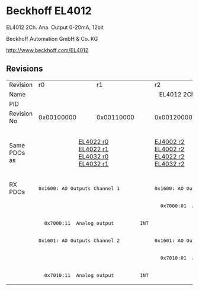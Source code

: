 # Beckhoff EL4012

EL4012 2Ch. Ana. Output 0-20mA, 12bit

Beckhoff Automation GmbH & Co. KG

http://www.beckhoff.com/EL4012

## Revisions
<table>
<tr >
<td>Revision</td>
<td>r0</td>
<td>r1</td>
<td>r2</td>
<td>r3</td>
<td>r4</td>
<td>r5</td>
</tr>
<tr >
<td>Name</td>
<td colspan=6 align="center">EL4012 2Ch. Ana. Output 0-20mA, 12bit</td>
</tr>
<tr >
<td>PID</td>
<td colspan=6 align="center">0x0fac3052</td>
</tr>
<tr >
<td>Revision No</td>
<td>0x00100000</td>
<td>0x00110000</td>
<td>0x00120000</td>
<td>0x00130000</td>
<td>0x00140000</td>
<td>0x00150000</td>
</tr>
<tr >
<td>Same PDOs as</td>
<td colspan=2 align="center"><a href="EL4022">EL4022 r0</a><br/><a href="EL4022">EL4022 r1</a><br/><a href="EL4032">EL4032 r0</a><br/><a href="EL4032">EL4032 r1</a></td>
<td><a href="EJ4002">EJ4002 r2</a><br/><a href="EL4002">EL4002 r2</a><br/><a href="EL4022">EL4022 r2</a><br/><a href="EL4032">EL4032 r2</a></td>
<td colspan=2 align="center"><a href="EL4002">EL4002 r3</a><br/><a href="EL4002">EL4002 r4</a><br/><a href="EL4022">EL4022 r3</a><br/><a href="EL4022">EL4022 r4</a><br/><a href="EL4022">EL4022 r5</a><br/><a href="EL4032">EL4032 r3</a><br/><a href="EL4032">EL4032 r4</a></td>
<td><a href="EL4002">EL4002 r5</a><br/><a href="EL4022">EL4022 r6</a><br/><a href="EL4032">EL4032 r5</a></td>
</tr>
<tr class="rxpdo pdosection">
<td rowspan=6 valign=top>RX PDOs</td>
<td colspan=2 align="left"><pre>0x1600: AO Outputs Channel 1</pre></td>
<td><pre>0x1600: AO Output Channel 1</pre></td>
<td colspan=3 align="left"><pre>0x1600: AO Outputs Channel 1</pre></td>
<td></td>
</tr>
<tr class="rxpdo">
<td colspan=2 align="left"></td>
<td><pre>  0x7000:01  Analog output         INT</pre></td>
<td colspan=3 align="left"></td>
</tr>
<tr class="rxpdo">
<td colspan=2 align="left"><pre>  0x7000:11  Analog output         INT</pre></td>
<td></td>
<td colspan=3 align="left"><pre>  0x7000:11  Analog output         INT</pre></td>
</tr>
<tr class="rxpdo pdosection">
<td colspan=2 align="left"><pre>0x1601: AO Outputs Channel 2</pre></td>
<td><pre>0x1601: AO Output Channel 2</pre></td>
<td colspan=3 align="left"><pre>0x1601: AO Outputs Channel 2</pre></td>
</tr>
<tr class="rxpdo">
<td colspan=2 align="left"></td>
<td><pre>  0x7010:01  Analog output         INT</pre></td>
<td colspan=3 align="left"></td>
</tr>
<tr class="rxpdo">
<td colspan=2 align="left"><pre>  0x7010:11  Analog output         INT</pre></td>
<td></td>
<td colspan=3 align="left"><pre>  0x7010:11  Analog output         INT</pre></td>
</tr>
</table>
